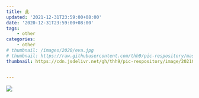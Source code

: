 ```yaml
---
title: 此
updated: '2021-12-31T23:59:00+08:00'
date: '2020-12-31T23:59:00+08:00'
tags:
    - other
categories:
    - other
# thumbnail: /images/2020/eva.jpg
# thumbnail: https://raw.githubusercontent.com/thh9/pic-respository/master/picgoeva.jpg
thumbnail: https://cdn.jsdelivr.net/gh/thh9/pic-respository/image/20210128/1611838077284.jpg


---
```


<!-- ![](https://raw.githubusercontent.com/thh9/pic-respository/master/picgoevaII.jpg) -->
![](https://cdn.jsdelivr.net/gh/thh9/pic-respository/image/20210128/1611838089447.jpg)

<!-- ![](/images/2020/evaII.jpg) -->